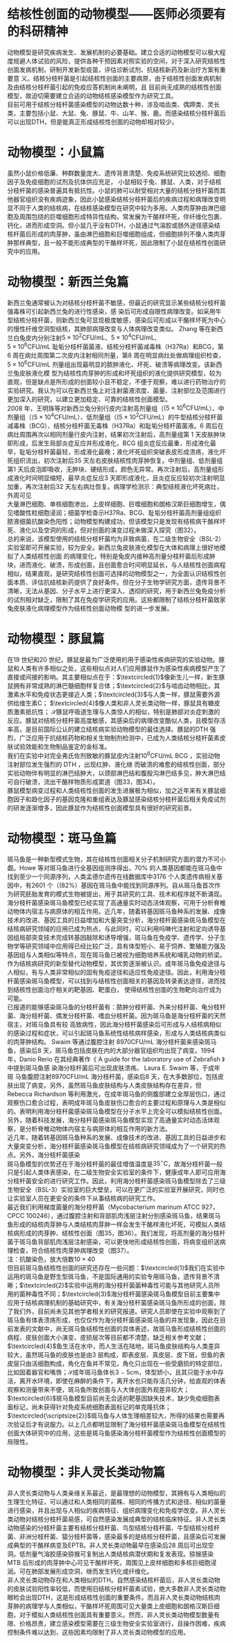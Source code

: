 # 结核性创面的动物模型——医师必须要有的科研精神  
动物模型是研究疾病发生、发展机制的必要基础。建立合适的动物模型可以极大程度规避人体试验的风险，提供各种干预因素对照实验的空间，对于深入研究结核性创面发病机制，研制开发新型疫苗，评估诊断试剂、抗结核新药及新治疗方案有重要意 义。结核分枝杆菌是引起结核性创面的主要病原，由于结核性创面发病机制及由结核分枝杆菌引起的免疫应答机制尚未阐明，且 目前尚无成熟的结核性创面模型，故迫切需要建立合适的动物结核感染模型作为研究工具。  
目前可用于结核分枝杆菌感染模型的动物达数十种，涉及啮齿类、偶蹄类、灵长类，主要包括小鼠、大鼠、兔、豚鼠、牛、山羊、猴、鹿。而感染结核分枝杆菌后可以出现DTH，但是能真正形成结核性创面的动物却相对较少。  
#  动物模型：小鼠篇  
虽然小鼠价格低廉、种群数量庞大、遗传背景清楚、免疫系统研究比较透彻、细胞因子及免疫细胞的试剂及抗体供应充足， 小鼠相较于兔、豚鼠、人类，对于结核分枝杆菌的感染普遍具有抵抗性。小鼠的肺可以耐受相对大量的结核分枝杆菌而其他器官组织没有疾病迹象，因此小鼠感染结核分枝杆菌后的疾病过程和病理改变明显不同于人类的结核病，在结核感染模型在研究中较为多用。人类肉芽肿由淋巴细胞及周围包绕的巨噬细胞形成特异性结构，常发展为干酪样坏死，伴纤维化包裹、钙化，进而形成空洞。但小鼠几乎没有DTH，小鼠通过气溶胶或肠外途径感染结核杆菌后形成的肉芽肿，虽由淋巴细胞和巨噬细胞组成，但细胞排列不像人类肉芽肿那样典型，且一般不能形成典型的干酪样坏死，因此限制了小鼠在结核性创面研究中的应用。  
#  动物模型：新西兰兔篇  
新西兰兔通常被认为对结核分枝杆菌不敏感，但最近的研究显示某些结核分枝杆菌强毒株可引起新西兰兔的进行性感染，感 染后可形成自限性病理改变。如采用牛型结核分枝杆菌，则新西兰兔可显现极度敏感，感染后可形成以干酪样坏死为中心的慢性纤维空洞型结核，其肺部病理改变与人体病理改变类似。 Zhang 等在新西兰白兔皮内分别注射$5\times10^{2}\mathrm{CFU/mL}$、$5\times10^{4}\mathrm{CFU/mL}$、  
$5\times10^{6}\mathrm{CFU/mL}$ 耻垢分枝杆菌菌液、结核分枝杆菌减毒株（H37Ra）和BCG，第6 周在病灶周围第二次皮内注射相同剂量，第8 周在明显病灶处做病理组织检查，$5\times10^{6}\mathrm{CFU/mL}$ 剂量组出现最明显的脓肿液化、坏死、破溃等病理改变。该新西兰兔皮肤液化模 型为结核性肉芽肿的形成和坏死组织的液化提供研究模型，较为直观，但是缺点是所形成的创面较小且不稳定，不便于观察，难以进行药物治疗的实验研究。我认为可以在新西兰兔上对注射菌液浓度、菌量、注射部位及范围进行更加深入的研究，以建立更加稳定、可靠的结核性创面模型。  
2008 年，王明珠等对新西兰兔分别行皮内注射高剂量组（$\mathrm{{}(5\times10^{6}C F U/m L}$）、中剂量组（$\mathrm{{\langle5\times10^{4}C F U/m L}}$）、低剂量组（$\mathrm{{(5\times10^{2}C F U/m L}}$）的牛型结核分枝杆菌减毒株（BCG）、结核分枝杆菌无毒株（H37Ra）和耻垢分枝杆菌菌液。6 周后在病灶周围再次以相同剂量行皮内注射，结果初次注射后，高剂量组第 1 天皮肤肿块即形成，后发生局部炎症反应并形成液化，BCG 组炎症反应最重，形成液化最早，耻垢分枝杆菌最轻，形成液化最晚；液化坏死组织突破表皮形成溃疡，液化坏死组织流出，初次注射后35 天左右皮肤结核性肉芽肿恢复。中剂量组、低剂量组第1 天后皮泡即吸收，无肿块、硬结形成，颜色无异常。再次注射后，高剂量组形成液化时间明显缩短，最早炎症反应3 天即形成液化，且炎症反应较初次注射明显加重，再次注射后32 天左右病灶恢复。病理学检测示：典型结核液化坏死病灶，外周可见  
大量淋巴细胞、单核细胞渗出，上皮样细胞、巨噬细胞和朗格汉斯巨细胞增生，偶见嗜酸性粒细胞浸润；细菌学检查示H37Ra、BCG、耻垢分枝杆菌高剂量组组织脓液细菌抗酸染色阳性；动物模型构建成功，但该模型只是发现有结核病干酪样坏死、液化以及空洞的形成，但对创面的演变过程未做深入探究（图32）。  
总的来说，该模型使用的结核分枝杆菌均为非致病菌，在二级生物安全（BSL-2）实验室即可开展实验，较为安全。新西兰兔皮肤液化模型在大体和病理上很好地模拟了人类结核性创面 的病理变化，特别是兔皮内接种高剂量分枝杆菌后形成肿块，进而液化、破溃，形成创面，且创面愈合时间明显延长，与人结核性创面病程相似，结果直观，是研究结核性创面可选择的动物模型之一，为全面认识结核性创面本质、评估抗结核新药提供了良好条件。但在分子生物学研究方面，遗传背景不清晰，无法从基因、分子水平上进行更深入、透彻的研究，用于新西兰兔免疫分析的试剂相对缺乏，限制了其在免疫学研究的应用。这些都限制了结核分枝杆菌致家兔皮肤液化病理模型作为结核性创面动物模 型的进一步发展。  
#  动物模型：豚鼠篇  
在19 世纪和20 世纪，豚鼠是最为广泛使用的用于感染性疾病研究的实验动物。豚鼠和人类有许多相似之处，这些相似点对人们应用豚鼠作为感染性疾病模型产生了直接或间接的影响。其主要相似点在于：$\textcircled{1}$像新生儿一样，新生豚鼠拥有非常成熟的淋巴髓细胞样复合体；$\textcircled{2}$与啮齿动物相比，其激素水平和免疫状态更接近人类；$\textcircled{3}$与人类一样，豚鼠需要外源供给维生素C； 
$\textcircled{4}$像人类和非人灵长类动物一样，豚鼠具有糖皮质激素抵抗性；
$\mathcal{S}$豚鼠呼吸道生理与人类惊人的相似，特别是肺部对炎症刺激的反应。豚鼠对结核分枝杆菌高度敏感，其感染后的病理改变酷似人类，且模型存活率高，是目前国际公认的建立结核病实验动物模型的最佳选择。豚鼠的DTH 强烈，广泛应用于抗结核药物和相关生物制剂检测中，已成为人类结核分枝杆菌素皮肤试验效能和生物制品鉴定的金标准。  
我们在实验中对完全弗氏佐剂致敏的豚鼠皮内注射$10^{6}\mathrm{CFU/mL}$ BCG ，实验动物注射部位发生强烈的 DTH ，出现红肿、液化继 而破溃的难愈的结核性创面，部分实验动物伴有明显的淋巴结肿大，以颈部淋巴结和腹股沟淋巴结多见，肿大淋巴结可自行破溃，流出干酪样物质形成窦道（图33，图34）。  
豚鼠模型病变过程和人类结核性创面的发生进展极为相似，加之近年来有关豚鼠细胞因子和趋化因子的基因克隆和重组表达及豚鼠感染结核分枝杆菌后相关免疫试剂的研发逐渐增多，因此豚鼠作为结核性创面模型具有很好的研究前景。  
#  动物模型：斑马鱼篇  
斑马鱼是一种新型模式生物，其在结核性创面相关分子机制研究方面的潜力不可小觑。Howe 等对斑马鱼进行全基因组测序得出，$70\%$ 的人类基因都能在斑马鱼中找到至少一个同源序列，人类孟德尔遗传在线数据库中3176 个人类遗传病相关基因中，有2601 个（$(82\%$）基因在斑马鱼中能找到同源序列。自从斑马鱼首次作为研究胚胎发育的模式生物被提出，用于其研究的工具、技术和程序就不断涌现。海分枝杆菌感染斑马鱼模型已经实现了高通量实时动态活体观察，可用于分析脊椎动物体内宿主与病原体的相互作用。近几年，随着转基因斑马鱼种系的发展、成像技术的改进、基因工具的日益增加和大量突变分析，海分枝杆菌感染斑马鱼模型在结核病研究领域的应用已成为热点，与此同时，可以利用吗啉代注射和定向诱导基因组局部突变技术完成转基因敲除和诱导增强，斑马鱼在免疫学、遗传学、分子生物学等研究领域中应用得已经比较广泛，具有体型短小、易于饲养、繁殖能力强及基因组与人类相似等特点，现在斑马鱼已被视为细胞培养系统和哺乳动物的桥梁。作为结核病研究的新型替代动物模型，其优势逐渐被认识。成年斑马鱼免疫途径与人相似，有与人类非常相似的固有免疫途径和适应性免疫途径。因此，利用海分枝杆菌感染斑马鱼模型，可以找到与结核性创面相关的基因及转录表达途径，进而找到结核性创面治疗相关的靶基因、靶蛋白， 使得结核性创面的生物靶向治疗成为可能。  
已报道的能够感染斑马鱼的分枝杆菌有：脓肿分枝杆菌、外来分枝杆菌、龟分枝杆菌、海分枝杆菌、偶发分枝杆菌、嗜血分枝杆菌。因为斑马鱼是海分枝杆菌的天然宿主，对斑马鱼具有较 高致病性，因此海分枝杆菌感染后可形成与人结核病相似的感染过程和症状，可以引起斑马鱼系统性结核病样感染，形成与人类结核病类似的肉芽肿结构。 Swaim  等通过腹腔注射 8970CFU/mL 海分枝杆菌来感染斑马鱼，感染后8 天，斑马鱼包括皮肤在内的大部分器官组织均出现了病变。1994 年，Danio Rerio 在其经典著作《 A guide for the laboratory use of Zebraﬁsh 》中提到斑马鱼感 染海分枝杆菌后可出现皮肤溃疡。 Laura E. Swaim  等，于成年斑 马鱼腹腔注射8970CFU/mL 海分枝杆菌，感染后8 天，在大多数部位，包括皮肤出现了病变。另外，虽然斑马鱼皮肤结构与人类皮肤结构存在差异，但Rebecca Richardson 等利用激光，在成年斑马鱼的侧腹部建立全厚层伤口，通过观察伤口愈合过程，表明成年斑马鱼皮肤伤口愈合的主要过程和原理与人类是相似的。表明利用海分枝杆菌感染斑马鱼模型在分子水平上完全可以模拟结核性创面。另外，随着科技发展，海分枝杆菌感染斑马鱼模型实现了高通量实时动态活体观察，是分析脊椎动物体内宿主与病原体的相互作用的新方法。  
近几年，随着转基因斑马鱼种系的发展、成像技术的改进、基因工具的日益进步和大量突变分析，海分枝杆菌感染斑马鱼模型在结核病研究领域成为了一个研究的热点。另外，海分枝杆菌感染  
斑马鱼模型的优势还在于海分枝杆菌的最佳增值温度是$35^{\circ}\mathrm{C}$，故海分枝杆菌一般只是引起人类体表感染，在二级生物安全实验室的条件下，健康成年人即可应用海分枝杆菌安全的进行研究工作。因此，利用海分枝杆菌感染斑马鱼模型除去了三级生物安全（BSL-3）实验室的巨大壁垒，可以在更广泛的实验室开展研究，同时也让实验室人员在更安全的条件下从事结核病的研究工作。  
最近我们利用梯度菌量的海分枝杆菌（Mycobacterium marinum ATCC 927，CPCC 100246），通过腹腔注射和背部肌肉浅层注射分别感染斑马鱼，结果斑马鱼形成的结核肉芽肿与人类结核肉芽肿一样会发生干酪样液化坏死，可模拟人类结核病形成的肉芽肿、结核性创面（图35，图36）。我们发现，将高剂量的海分枝杆菌于斑马鱼背部肌肉浅层注射感染，可以更快地形成结核性创面，将病变组织送病理检查，符合结核性肉芽肿病理改变（图37）。  
注：抗酸染色，放大倍数$10\times40$  
但目前斑马鱼结核性创面的研究还存在一些问题：$\textcircled{1}$我们在实验中运用的斑马鱼是野生型斑马鱼，不是国际通用的实验专用斑马鱼，遗传背景不清晰；$\textcircled{2}$实验中运用的海分枝杆菌菌种毒性可能与其他研究人员所用的菌种毒性不同；$\textcircled{3}$海分枝杆菌感染斑马鱼模型目前主要集中应用于结核病理机制的基础研究中，有关海分枝杆菌感染斑马鱼所形成的创面，除了我们外，目前尚未见其他学者相关的研究报道。研究人员即使在实验中观察到了斑马鱼有体表溃疡形成，也仅仅作为海分枝杆菌感染斑马鱼的并发现象，因此在目前发表的文献中，尚无斑马鱼结核性创面的具体表述，故斑马鱼形成结核性创面的病程、皮肤创面大小演变、皮损层次等目前都不清楚，缺乏相关参考文献；$\textcircled{4}$鱼生活在水中，而人生活在陆地，斑马鱼皮肤结构与人类差异较大，虽然斑马鱼的皮肤也是由3 层构成，即表皮层、真皮层、皮下层，但鱼的表皮层只由活细胞构成，角化在鱼并不常见，角化只出现在一些受磨损的特定部位，比如固着器官和嘴唇；$\mathcal{S}$成年斑马鱼体长$3{\sim}5\mathrm{cm}$，体型娇小，且其只能于水中存活，离开水环境，即使在麻醉的条件下，离开水也只能存活几分钟，给直观的体表观察和测量带来不便，斑马鱼所致创面与人大体创面外观差异较大； $\textcircled{6}$斑马鱼模型目前尚无合适的靶基因缺失技术，缺少免疫细胞表面标记，尚未获得针对免疫系统细胞表面标记的单克隆抗体； $\textcircled{\scriptsize{2}}$斑马鱼与人体生理相差较大，所得的结果也需要再次验证后才有说服力。以上几点都明显限制了海分枝杆菌感染斑马鱼模型在结核性创面大体研究中的应用，这些是斑马鱼感染海分枝杆菌模型作为结核性创面模型的局限性。  
#  动物模型：非人灵长类动物篇  
非人灵长类动物与人类亲缘关系最近，是最理想的动物模型，其拥有与人类相似的生理生化特征，可以通过和人类相同的菌株、相同的传播方式和途径、相似的菌量进行感染，并且出现与人相似的疾病特征、组织病理变化和免疫学改变。非人灵长类动物对结核分枝杆菌易感，可自然感染发展成典型的结核临床特征。非人灵长类动物感染的分枝杆菌主要有结核分枝杆菌、鸟型结核分枝杆菌、牛型结核分枝杆菌、非洲分枝杆菌、猿分枝杆菌等，感染最多的是结核分枝杆菌，且感染后可发展成典型的干酪样病变及EPTB。非人灵长类动物最早在感染后28 周后可出现空洞。低剂量气溶胶感染猕猴可复制出人类结核病潜伏期和复发表现。猕猴感染MTB 后形成的肉芽肿中心可见干酪样坏死，周围见上皮样细胞和多核巨细胞浸润。可在肺部发展形成空洞，继而发生钙化或纤维化。  
非人灵长类动物存在和人类相似的DTH。自然感染结核杆菌后，非人灵长类动物的皮肤试验阳性率较低，而使用旧结核分枝杆菌素试验，绝大多数非人灵长类动物眼睑会出现DTH，这是形成结核性创面的重要条件。而且非人灵长类动物结核肉芽肿的病理学与人类相似，干酪样坏死周围可见大量类上皮细胞和朗格汉斯巨细胞，对于模拟人类结核性创面具有重要意义。然而，非人灵长类动物模型数量有限、价格昂贵，建立感染模型需要在三级生物安全实验室进行，且操作困难，疾病控制条件难以达到，这些因素均限制了非人灵长类动物模型的应用。  